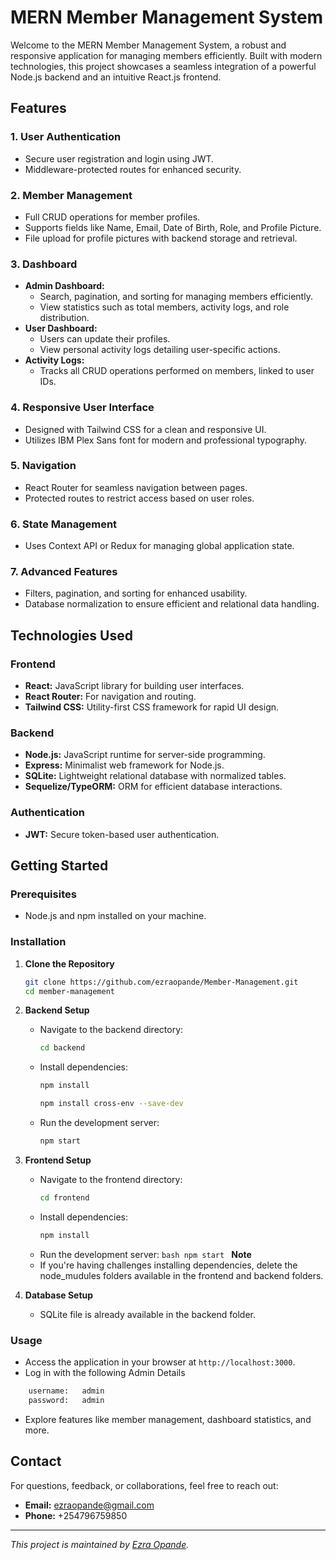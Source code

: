 # MERN Member Management System

Welcome to the MERN Member Management System, a robust and responsive application for managing members efficiently. Built with modern technologies, this project showcases a seamless integration of a powerful Node.js backend and an intuitive React.js frontend.

## Features

### 1. User Authentication

- Secure user registration and login using JWT.
- Middleware-protected routes for enhanced security.

### 2. Member Management

- Full CRUD operations for member profiles.
- Supports fields like Name, Email, Date of Birth, Role, and Profile Picture.
- File upload for profile pictures with backend storage and retrieval.

### 3. Dashboard

- **Admin Dashboard:**
  - Search, pagination, and sorting for managing members efficiently.
  - View statistics such as total members, activity logs, and role distribution.
- **User Dashboard:**
  - Users can update their profiles.
  - View personal activity logs detailing user-specific actions.
- **Activity Logs:**
  - Tracks all CRUD operations performed on members, linked to user IDs.

### 4. Responsive User Interface

- Designed with Tailwind CSS for a clean and responsive UI.
- Utilizes IBM Plex Sans font for modern and professional typography.

### 5. Navigation

- React Router for seamless navigation between pages.
- Protected routes to restrict access based on user roles.

### 6. State Management

- Uses Context API or Redux for managing global application state.

### 7. Advanced Features

- Filters, pagination, and sorting for enhanced usability.
- Database normalization to ensure efficient and relational data handling.

## Technologies Used

### Frontend

- **React:** JavaScript library for building user interfaces.
- **React Router:** For navigation and routing.
- **Tailwind CSS:** Utility-first CSS framework for rapid UI design.

### Backend

- **Node.js:** JavaScript runtime for server-side programming.
- **Express:** Minimalist web framework for Node.js.
- **SQLite:** Lightweight relational database with normalized tables.
- **Sequelize/TypeORM:** ORM for efficient database interactions.

### Authentication

- **JWT:** Secure token-based user authentication.

## Getting Started

### Prerequisites

- Node.js and npm installed on your machine.

### Installation

1. **Clone the Repository**

   ```bash
   git clone https://github.com/ezraopande/Member-Management.git
   cd member-management
   ```

2. **Backend Setup**

   - Navigate to the backend directory:
     ```bash
     cd backend
     ```
   - Install dependencies:

     ```bash
     npm install
     ```

     ```bash
     npm install cross-env --save-dev
     ```

   - Run the development server:
     ```bash
     npm start
     ```

3. **Frontend Setup**

   - Navigate to the frontend directory:
     ```bash
     cd frontend
     ```
   - Install dependencies:
     ```bash
     npm install
     ```
   - Run the development server:
     `bash
npm start
`
     **Note**
   - If you're having challenges installing dependencies, delete the node_mudules folders available in the frontend and backend folders.

4. **Database Setup**
   - SQLite file is already available in the backend folder.

### Usage

- Access the application in your browser at `http://localhost:3000`.
- Log in with the following Admin Details

```bash
    username:   admin
    password:   admin
```

- Explore features like member management, dashboard statistics, and more.

## Contact

For questions, feedback, or collaborations, feel free to reach out:

- **Email:** ezraopande@gmail.com
- **Phone:** +254796759850

---

_This project is maintained by [Ezra Opande](https://github.com/ezraopande)._
